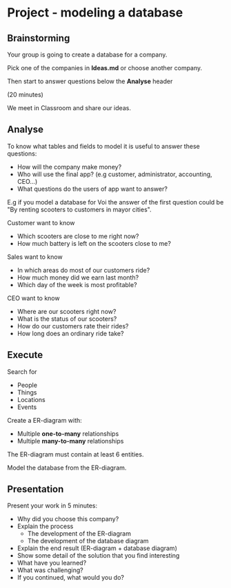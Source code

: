 # Project - modeling a database

## Brainstorming

Your group is going to create a database for a company.

Pick one of the companies in **Ideas.md** or choose another company.

Then start to answer questions below the **Analyse** header

(20 minutes)

We meet in Classroom and share our ideas.

## Analyse

To know what tables and fields to model it is useful to answer these questions:

- How will the company make money?
- Who will use the final app? (e.g customer, administrator, accounting, CEO...)
- What questions do the users of app want to answer?

E.g if you model a database for Voi the answer of the first question could be "By renting scooters to customers in mayor cities". 

Customer want to know
- Which scooters are close to me right now? 
- How much battery is left on the scooters close to me? 

Sales want to know
- In which areas do most of our customers ride? 
- How much money did we earn last month? 
- Which day of the week is most profitable? 

CEO want to know
- Where are our scooters right now?
- What is the status of our scooters?
- How do our customers rate their rides?
- How long does an ordinary ride take?

## Execute 

Search for
- People
- Things
- Locations
- Events

Create a ER-diagram with:
- Multiple **one-to-many** relationships
- Multiple **many-to-many** relationships

The ER-diagram must contain at least 6 entities.

Model the database from the ER-diagram. 

## Presentation 

Present your work in 5 minutes:
- Why did you choose this company?
- Explain the process
    * The development of the ER-diagram
    * The development of the database diagram
- Explain the end result (ER-diagram + database diagram)
- Show some detail of the solution that you find interesting
- What have you learned?
- What was challenging? 
- If you continued, what would you do?
